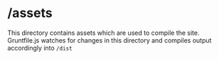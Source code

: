 # /assets

This directory contains assets which are used to compile the site. Gruntfile.js watches for changes in this directory and compiles output accordingly into `/dist`
